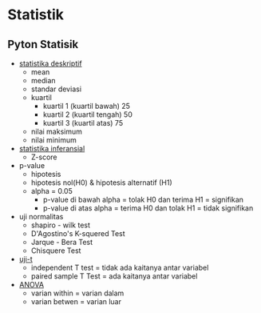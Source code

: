 # Statistik

## Pyton Statisik
* [statistika deskriptif](https://github.com/AhmadFirmanto/Statistik/blob/main/deskriptif.ipynb)
  - mean
  - median
  - standar deviasi
  - kuartil
    - kuartil 1 (kuartil bawah) 25 
    - kuartil 2 (kuartil tengah) 50
    - kuartil 3 (kuartil atas) 75
  - nilai maksimum
  - nilai minimum
* [statistika inferansial](https://github.com/AhmadFirmanto/Statistik/blob/main/inferensial.ipynb)
  - Z-score
* p-value
  - hipotesis
  - hipotesis nol(H0) & hipotesis alternatif (H1)
  - alpha = 0.05
    - p-value di bawah alpha = tolak H0 dan terima H1 = signifikan
    - p-value di atas alpha = terima H0 dan tolak H1 = tidak signifikan
* uji normalitas
  - shapiro - wilk test
  - D'Agostino's K-squered Test
  - Jarque - Bera Test
  - Chisquere Test
* [uji-t](https://github.com/AhmadFirmanto/Statistik/blob/main/t_stat.ipynb)
  - independent T test = tidak ada kaitanya antar variabel
  - paired sample T Test = ada kaitanya antar variabel
* [ANOVA](https://github.com/AhmadFirmanto/Statistik/blob/main/anova.ipynb)
  - varian within = varian dalam
  - varian betwen = varian luar
